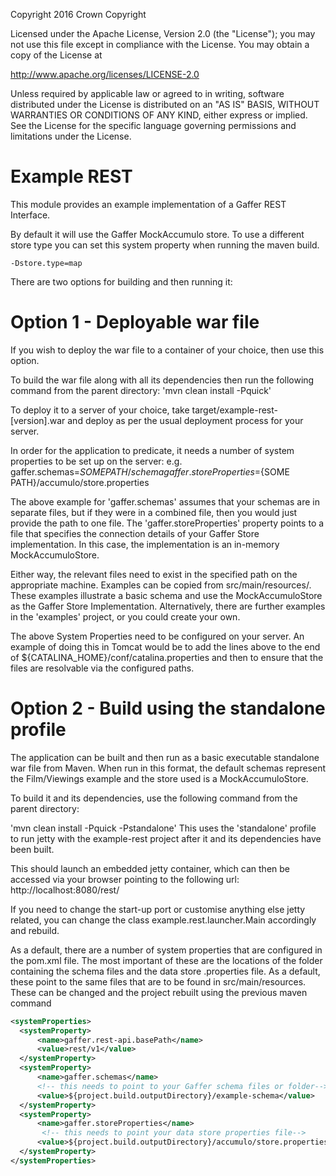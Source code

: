 Copyright 2016 Crown Copyright

Licensed under the Apache License, Version 2.0 (the "License");
you may not use this file except in compliance with the License.
You may obtain a copy of the License at

  http://www.apache.org/licenses/LICENSE-2.0

Unless required by applicable law or agreed to in writing, software
distributed under the License is distributed on an "AS IS" BASIS,
WITHOUT WARRANTIES OR CONDITIONS OF ANY KIND, either express or implied.
See the License for the specific language governing permissions and
limitations under the License.


Example REST
============
This module provides an example implementation of a Gaffer REST Interface.

By default it will use the Gaffer MockAccumulo store.
To use a different store type you can set this system property when running the maven build.
```
-Dstore.type=map
```

There are two options for building and then running it:

Option 1 - Deployable war file
==============================

If you wish to deploy the war file to a container of your choice, then use this option.

To build the war file along with all its dependencies then run the following command from the parent directory:
'mvn clean install -Pquick'

To deploy it to a server of your choice, take target/example-rest-[version].war and deploy as per the usual deployment process for your server.

In order for the application to predicate, it needs a number of system properties to be set up on the server:
e.g.
gaffer.schemas=${SOME PATH}/schema
gaffer.storeProperties=${SOME PATH}/accumulo/store.properties

The above example for 'gaffer.schemas' assumes that your schemas are in separate files, but if they were in a combined file, then you would just provide the path to one file.
The 'gaffer.storeProperties' property points to a file that specifies the connection details of your Gaffer Store implementation. In this case, the implementation is an in-memory MockAccumuloStore.

Either way, the relevant files need to exist in the specified path on the appropriate machine. Examples can be copied from src/main/resources/. These examples illustrate a basic schema and use the MockAccumuloStore as the Gaffer Store Implementation.
Alternatively, there are further examples in the 'examples' project, or you could create your own.

The above System Properties need to be configured on your server. An example of doing this in Tomcat would be to add the lines above to the end of ${CATALINA_HOME}/conf/catalina.properties and then to ensure that the files are resolvable via the configured paths.


Option 2 - Build using the standalone profile
=============================================

The application can be built and then run as a basic executable standalone war file from Maven. When run in this format, the default schemas represent the Film/Viewings example and the store used is a MockAccumuloStore.

To build it and its dependencies, use the following command from the parent directory:

'mvn clean install -Pquick -Pstandalone'
This uses the 'standalone' profile to run jetty with the example-rest project after it and its dependencies have been built.

This should launch an embedded jetty container, which can then be accessed via your browser pointing to the following url:
http://localhost:8080/rest/

If you need to change the start-up port or customise anything else jetty related, you can change the class example.rest.launcher.Main accordingly and rebuild.

As a default, there are a number of system properties that are configured in the pom.xml file. The most important of these are the locations of the folder containing the schema
files and the data store .properties file. As a default, these point to the same files that are to be found in src/main/resources. These can be changed and the project rebuilt using the previous maven command

```xml
<systemProperties>
  <systemProperty>
      <name>gaffer.rest-api.basePath</name>
      <value>rest/v1</value>
  </systemProperty>
  <systemProperty>
      <name>gaffer.schemas</name>
      <!-- this needs to point to your Gaffer schema files or folder-->
      <value>${project.build.outputDirectory}/example-schema</value>
  </systemProperty>
  <systemProperty>
      <name>gaffer.storeProperties</name>
       <!-- this needs to point your data store properties file-->
      <value>${project.build.outputDirectory}/accumulo/store.properties</value>
  </systemProperty>
</systemProperties>
```


